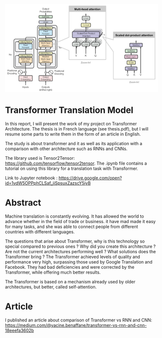 
![Transformer architecture](transformer_architecture.png "https://lilianweng.github.io/lil-log/2018/06/24/attention-attention.html")

# Transformer Translation Model
In this report, I will present the work of my project on Transformer Architecture. The thesis is in French language (see thesis.pdf), but I will resume some parts to write them in the form of an article in English.

The study is about transformer and it as well as its application  with a comparison with other architecture such as RNNs and CNNs.

The library used is Tensor2Tensor: https://github.com/tensorflow/tensor2tensor. The .ipynb file contains a tutorial on using this library for a translation task with Transformer. 

Link to Jupyter notebook : https://drive.google.com/open?id=1vdW5OPPphCLSaf_iiSpsuxZazscY5iyB

# Abstract
Machine translation is constantly evolving. It has allowed the world to advance whether in the field of trade or business. it have mad made it easy for many tasks, and she was able to connect people from different countries with different languages.

The questions that arise about Transformer, why is this technology so special compared to previous ones ? Why did you create this architecture ? Are not the current architectures performing well ? What solutions does the Transformer bring ?
The Transformer achieved levels of quality and performance very high, surpassing those used by Google Translation and Facebook. They had bad deficiencies and were corrected by the Transformer, while offering much better results. 

The Transformer is based on a mechanism already used by older architectures, but better, called self-attention. 

# Article
I published an article about comparison of Transformer vs RNN and CNN: https://medium.com/@yacine.benaffane/transformer-vs-rnn-and-cnn-18eeefa3602b
